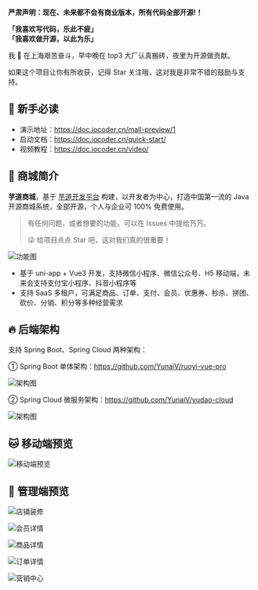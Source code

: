 **严肃声明：现在、未来都不会有商业版本，所有代码全部开源!！**

**「我喜欢写代码，乐此不疲」**  
**「我喜欢做开源，以此为乐」**

我 🐶 在上海艰苦奋斗，早中晚在 top3 大厂认真搬砖，夜里为开源做贡献。

如果这个项目让你有所收获，记得 Star 关注哦，这对我是非常不错的鼓励与支持。

## 🐶 新手必读

* 演示地址：<https://doc.iocoder.cn/mall-preview/1>
* 启动文档：<https://doc.iocoder.cn/quick-start/>
* 视频教程：<https://doc.iocoder.cn/video/>

## 🐯 商城简介

**芋道商城**，基于 [芋道开发平台](https://github.com/YunaiV/ruoyi-vue-pro) 构建，以开发者为中心，打造中国第一流的 Java 开源商城系统，全部开源，个人与企业可 100% 免费使用。

> 有任何问题，或者想要的功能，可以在 Issues 中提给艿艿。
>
> 😜 给项目点点 Star 吧，这对我们真的很重要！

![功能图](/.image/common/mall-feature.png)

* 基于 uni-app + Vue3 开发，支持微信小程序、微信公众号、H5 移动端，未来会支持支付宝小程序、抖音小程序等
* 支持 SaaS 多租户，可满足商品、订单、支付、会员、优惠券、秒杀、拼团、砍价、分销、积分等多种经营需求

## 🔥 后端架构

支持 Spring Boot、Spring Cloud 两种架构：

① Spring Boot 单体架构：<https://github.com/YunaiV/ruoyi-vue-pro>

![架构图](/.image/common/ruoyi-vue-pro-architecture.png)

② Spring Cloud 微服务架构：<https://github.com/YunaiV/yudao-cloud>

![架构图](/.image/common/yudao-cloud-architecture.png)

## 🐱 移动端预览

![移动端预览](/.image/common/mall-preview.png)

## 🐶 管理端预览

![店铺装修](/.image/mall/店铺装修.png)

![会员详情](/.image/mall/会员详情.png)

![商品详情](/.image/mall/商品详情.png)

![订单详情](/.image/mall/订单详情.png)

![营销中心](/.image/mall/营销中心.png)

